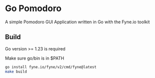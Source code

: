 # Go Pomodoro

A simple Pomodoro GUI Application written in Go with the Fyne.io toolkit

## Build

Go version >= 1.23 is required

Make sure go/bin is in $PATH
```sh
go install fyne.io/fyne/v2/cmd/fyne@latest
make build 
```
